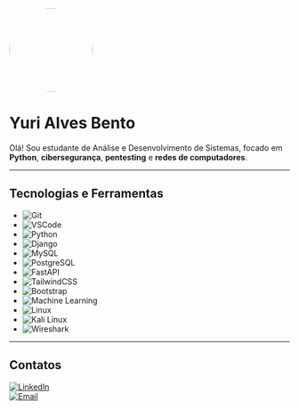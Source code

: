 <img src="URL_DA_SUA_FOTO" width="150" style="border-radius:50%">  

# Yuri Alves Bento  

Olá! Sou estudante de Análise e Desenvolvimento de Sistemas, focado em **Python**, **cibersegurança**, **pentesting** e **redes de computadores**.  

---

## Tecnologias e Ferramentas

- ![Git](https://img.shields.io/badge/Git-F05032?style=for-the-badge&logo=git&logoColor=white)
- ![VSCode](https://img.shields.io/badge/VS%20Code-007ACC?style=for-the-badge&logo=visual-studio-code&logoColor=white)
- ![Python](https://img.shields.io/badge/Python-3776AB?style=for-the-badge&logo=python&logoColor=white)
- ![Django](https://img.shields.io/badge/Django-092E20?style=for-the-badge&logo=django&logoColor=white)
- ![MySQL](https://img.shields.io/badge/MySQL-4479A1?style=for-the-badge&logo=mysql&logoColor=white)
- ![PostgreSQL](https://img.shields.io/badge/PostgreSQL-4169E1?style=for-the-badge&logo=postgresql&logoColor=white)
- ![FastAPI](https://img.shields.io/badge/FastAPI-009688?style=for-the-badge&logo=fastapi&logoColor=white)
- ![TailwindCSS](https://img.shields.io/badge/Tailwind_CSS-06B6D4?style=for-the-badge&logo=tailwind-css&logoColor=white)
- ![Bootstrap](https://img.shields.io/badge/Bootstrap-7952B3?style=for-the-badge&logo=bootstrap&logoColor=white)
- ![Machine Learning](https://img.shields.io/badge/Machine_Learning-F7931E?style=for-the-badge&logo=machinelearning&logoColor=white)
- ![Linux](https://img.shields.io/badge/Linux-FCC624?style=for-the-badge&logo=linux&logoColor=black)
- ![Kali Linux](https://img.shields.io/badge/Kali_Linux-557C94?style=for-the-badge&logo=kalilinux&logoColor=white)
- ![Wireshark](https://img.shields.io/badge/Wireshark-1A1A1A?style=for-the-badge&logo=wireshark&logoColor=blue)

---

## Contatos

[![LinkedIn](https://img.shields.io/badge/LinkedIn-0A66C2?style=for-the-badge&logo=linkedin&logoColor=white)](https://www.linkedin.com/in/yuri-alves-bento-38bb35223)  
[![Email](https://img.shields.io/badge/Email-D14836?style=for-the-badge&logo=gmail&logoColor=white)](mailto:yur.alves59@gmail.com)
